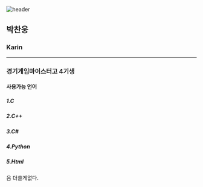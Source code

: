 ![header](https://capsule-render.vercel.app/api?type=Waving&color=4e63d6&height=200&section=header&text=Karin&fontSize=50&animation=fadeIn&fontColor=DDDDDD)


## 박찬웅
### Karin

___
### 경기게임마이스터고 4기생   
#### 사용가능 언어   
##### 1.C   
##### 2.C++   
##### 3.C#   
##### 4.Python   
##### 5.Html   
음 더쓸게없다.

